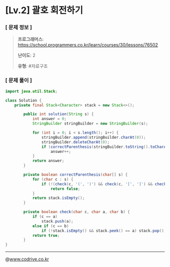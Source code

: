 # [Lv.2] 괄호 회전하기

### [ 문제 정보 ]
> **프로그래머스**: https://school.programmers.co.kr/learn/courses/30/lessons/76502
> 
> **난이도**: 2
>
> **유형**: #자료구조


### [ 문제 풀이 ]
```Java
import java.util.Stack;

class Solution {
    private final Stack<Character> stack = new Stack<>();

        public int solution(String s) {
            int answer = 0;
            StringBuilder stringBuilder = new StringBuilder(s);

            for (int i = 0; i < s.length(); i++) {
                stringBuilder.append(stringBuilder.charAt(0));
                stringBuilder.deleteCharAt(0);
                if (correctParenthesis(stringBuilder.toString().toCharArray()))
                    answer++;
            }
            return answer;
        }

        private boolean correctParenthesis(char[] s) {
            for (char c : s) {
                if (!(check(c, '(', ')') && check(c, '[', ']') && check(c, '{', '}')))
                    return false;
            }
            return stack.isEmpty();
        }

        private boolean check(char c, char a, char b) {
            if (c == a)
                stack.push(a);
            else if (c == b)
                if (!stack.isEmpty() && stack.peek() == a) stack.pop(); else return false;
            return true;
        }
}
```


---
@www.codrive.co.kr